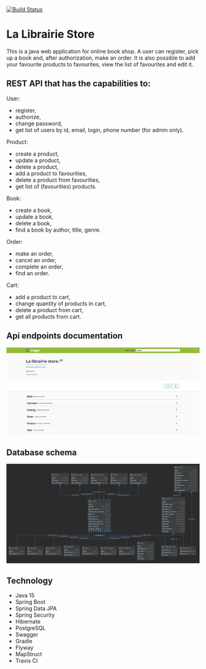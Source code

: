 [![Build Status](https://travis-ci.org/Sinitsina/La_LibrairieStore.svg?branch=main)](https://travis-ci.org/Sinitsina/La_LibrairieStore)
# La Librairie Store

This is a java web application for online book shop. A user can register, pick up a book and, after authorization, make an order. It is also possible to add your favourite products to favourites, view the list of favourites and edit it.

## REST API that has the capabilities to:

User:
- register,
- authorize,
- change password,
- get list of users by id, email, login, phone number (for admin only).

Product:
- create a product,
- update a product,
- delete a product,
- add a product to favourities,
- delete a product from favourities,
- get list of (favourities) products.

Book: 
- create a book,
- update a book,
- delete a book,
- find a book by author, title, genre.

Order:
- make an order,
- cancel an order,
- complete an order,
- find an order.

Cart:
- add a product to cart,
- change quantity of products in cart,
- delete a product from cart,
- get all products from cart.


## Api endpoints documentation
![Swagger](https://github.com/Sinitsina/La_LibrairieStore/blob/main/src/main/resources/Swagger.png)

## Database schema
![DB](https://github.com/Sinitsina/La_LibrairieStore/blob/main/src/main/resources/DB.png)

## Technology
- Java 15
- Spring Boot
- Spring Data JPA
- Spring Security
- Hibernate
- PostgreSQL
- Swagger
- Gradle
- Flyway
- MapStruct
- Travis CI
